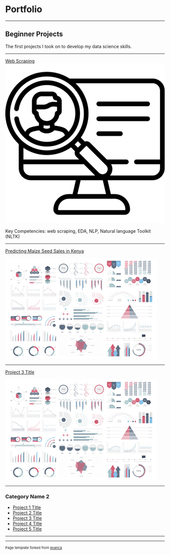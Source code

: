 # Portfolio

---

## Beginner Projects
The first projects I took on to develop my data science skills. 

---
[Web Scraping](https://github.com/bellpatrick/bellpatrick.github.io/blob/main/webscraping/Data%20Scientist%20Job%20Posts%20-%20Web%20Scraping.ipynb)
<img src="images/headhunter.png?raw=true"/>

Key Competencies: web scraping, EDA, NLP, Natural language Toolkit (NLTK)

---
[Predicting Maize Seed Sales in Kenya](/pdf/sample_presentation.pdf)

<img src="images/dummy_thumbnail.jpg?raw=true"/>

---
[Project 3 Title](http://example.com/)

<img src="images/dummy_thumbnail.jpg?raw=true"/>

---

### Category Name 2

- [Project 1 Title](http://example.com/)
- [Project 2 Title](http://example.com/)
- [Project 3 Title](http://example.com/)
- [Project 4 Title](http://example.com/)
- [Project 5 Title](http://example.com/)

---




---
<p style="font-size:11px">Page template forked from <a href="https://github.com/evanca/quick-portfolio">evanca</a></p>
<!-- Remove above link if you don't want to attibute -->
